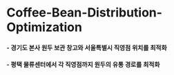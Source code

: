 # Coffee-Bean-Distribution-Optimization


#### - 경기도 본사 원두 보관 창고와 서울특별시 직영점 위치를 최적화
#### - 평택 물류센터에서 각 직영점까지 원두의 유통 경로를 최적화
